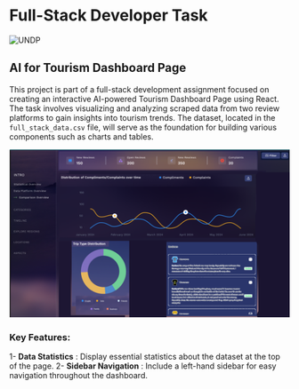 # Full-Stack Developer Task

![UNDP](https://pbs.twimg.com/media/F5hq3wuXUAASlYn?format=jpg&name=medium)

## AI for Tourism Dashboard Page

This project is part of a full-stack development assignment focused on creating an interactive AI-powered Tourism Dashboard Page using React. The task involves visualizing and analyzing scraped data from two review platforms to gain insights into tourism trends. The dataset, located in the `full_stack_data.csv` file, will serve as the foundation for building various components such as charts and tables.

![Dashboard](1.png)

### Key Features:
1- **Data Statistics** : Display essential statistics about the dataset at the top of the page.
2- **Sidebar Navigation** : Include a left-hand sidebar for easy navigation throughout the dashboard.
